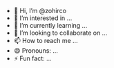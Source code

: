- 👋 Hi, I’m @zohirco
- 👀 I’m interested in ...
- 🌱 I’m currently learning ...
- 💞️ I’m looking to collaborate on ...
- 📫 How to reach me ...
- 😄 Pronouns: ...
- ⚡ Fun fact: ...

<!---
zohirco/zohirco is a ✨ special ✨ repository because its `README.md` (this file) appears on your GitHub profile.
You can click the Preview link to take a look at your changes.
--->
